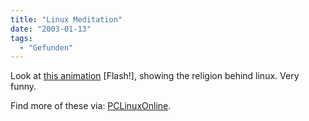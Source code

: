 ```yaml
---
title: "Linux Meditation"
date: "2003-01-13"
tags:
  - "Gefunden"
---
```


Look at [this animation](http://www-1.ibm.com/servers/eserver/linux/fun/meditation.html?ca=dgr-lnxw12meditation "Linux for IBM e[logo]Server") \[Flash!\], showing the religion behind linux. Very funny.

Find more of these via: [PCLinuxOnline](http://www.pclinuxonline.com/modules.php?name=News&file=article&sid=4239).
